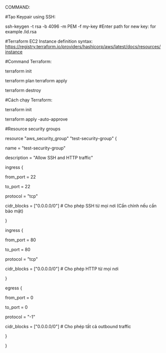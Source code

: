 COMMAND:

#Tạo Keypair using SSH:

ssh-keygen -t rsa -b 4096 -m PEM -f my-key
#Enter path for new key: for example /id.rsa

#Terraform EC2 Instance definition syntax: https://registry.terraform.io/providers/hashicorp/aws/latest/docs/resources/instance

#Command Terraform:

terraform init

terraform plan
terraform apply

terraform destroy

#Cách chạy Terraform:

terraform init

terraform apply -auto-approve

#Resource security groups

resource "aws_security_group" "test-security-group" {

name = "test-security-group"

description = "Allow SSH and HTTP traffic"


ingress {

from_port = 22

to_port = 22

protocol = "tcp"

cidr_blocks = ["0.0.0.0/0"] # Cho phép SSH từ mọi nơi (Cần chỉnh nếu cần bảo mật)

}


ingress {

from_port = 80

to_port = 80

protocol = "tcp"

cidr_blocks = ["0.0.0.0/0"] # Cho phép HTTP từ mọi nơi

}


egress {

from_port = 0

to_port = 0

protocol = "-1"

cidr_blocks = ["0.0.0.0/0"] # Cho phép tất cả outbound traffic

}

}
